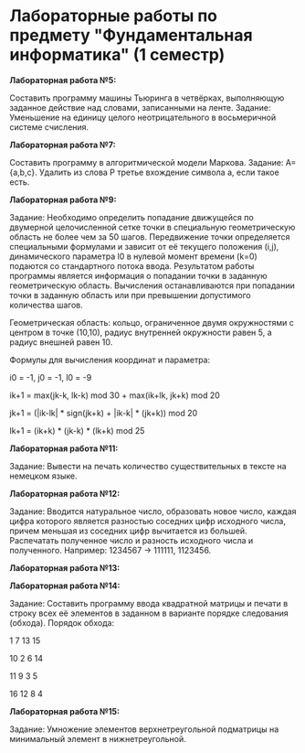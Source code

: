 # Лабораторные работы по предмету "Фундаментальная информатика" (1 семестр)

**Лабораторная работа №5:**

Составить программу машины Тьюринга в четвёрках, выполняющую заданное действие над словами, записанными на ленте.
Задание: Уменьшение на единицу целого неотрицательного в восьмеричной системе счисления.

**Лабораторная работа №7:**

Составить программу в алгоритмической модели Маркова.
Задание: A={a,b,c}. Удалить из слова P третье вхождение символа a, если такое есть.

**Лабораторная работа №9:**

Задание:
Необходимо определить попадание движущейся по двумерной целочисленной сетке точки в специальную геометрическую область не более чем за 50 шагов. Передвижение точки определяется специальными формулами и зависит от её текущего положения (i,j), динамического параметра l0 в нулевой момент времени (k=0) подаются со стандартного потока ввода. Результатом работы программы является информация о попадании точки в заданную геометрическую область. Вычисления останавливаются при попадании точки в заданную область или при превышении допустимого количества шагов. 

Геометрическая область: кольцо, ограниченное двумя окружностями с центром в точке (10,10), радиус внутренней окружности равен 5, а радиус внешней равен 10. 

Формулы для вычисления координат и параметра: 

i0 = -1, j0 = -1, l0 = -9

ik+1 = max(jk-k, lk-k) mod 30 + max(ik+lk, jk+k) mod 20

jk+1 = (|ik-lk| * sign(jk+k) + |ik-k| * (jk+k)) mod 20

lk+1 = (ik+k) * (jk-k) * (lk+k) mod 25

**Лабораторная работа №11:**

Задание: Вывести на печать количество существительных в тексте на немецком языке.

**Лабораторная работа №12:**

Задание: Вводится натуральное число, образовать новое число, каждая цифра которого является разностью соседних цифр исходного числа, причем меньшая из соседних цифр вычитается из большей. Распечатать полученное число и разность исходного числа и полученного. Например: 1234567 -> 111111, 1123456.

**Лабораторная работа №13:**

**Лабораторная работа №14:**

Задание: Составить программу ввода квадратной матрицы и печати в строку всех её элементов в заданном в варианте порядке следования (обхода).
Порядок обхода:

1      7    13   15

10    2     6    14

11    9     3     5

16   12    8     4

**Лабораторная работа №15:**

Задание: Умножение элементов верхнетреугольной подматрицы на минимальный элемент в нижнетреугольной.
